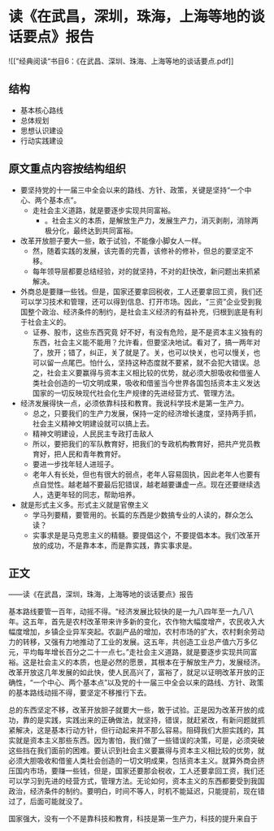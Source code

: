 # 读《在武昌，深圳，珠海，上海等地的谈话要点》报告

![[”经典阅读“书目6：《在武昌、深圳、珠海、上海等地的谈话要点.pdf]]

## 结构

- 基本核心路线
- 总体规划
- 思想认识建设
- 行动实践建设

## 原文重点内容按结构组织

- 要坚持党的十一届三中全会以来的路线、方针、政策，关键是坚持“一个中心、两个基本点”。
	- 走社会主义道路，就是要逐步实现共同富裕。
		- 。社会主义的本质，是解放生产力，发展生产力，消灭剥削，消除两极分化，最终达到共同富裕。
- 改革开放胆子要大一些，敢于试验，不能像小脚女人一样。
	- 然，随着实践的发展，该完善的完善，该修补的修补，但总的要坚定不移。
	- 每年领导层都要总结经验，对的就坚持，不对的赶快改，新问题出来抓紧解决。
- 外商总是要赚一些钱。但是，国家还要拿回税收，工人还要拿回工资，我们还可以学习技术和管理，还可以得到信息、打开市场。因此，“三资”企业受到我国整个政治、经济条件的制约，是社会主义经济的有益补充，归根到底是有利于社会主义的。
	- 证券、股市，这些东西究竟 好不好，有没有危险，是不是资本主义独有的东西，社会主义能不能用？允许看，但要坚决地试。看对了，搞一两年对了，放开；错了，纠正，关了就是了。关，也可以快关，也可以慢关，也可以留一点尾巴。怕什么，坚持这种态度就不要紧，就不会犯大错误。总之，社会主义要赢得与资本主义相比较的优势，就必须大胆吸收和借鉴人类社会创造的一切文明成果，吸收和借鉴当今世界各国包括资本主义发达国家的一切反映现代社会化生产规律的先进经营方式、管理方法。
- 经济发展得快一点，必须依靠科技和教育。我说科学技术是第一生产力。
	- 总之，只要我们的生产力发展，保持一定的经济增长速度，坚持两手抓，社会主义精神文明建设就可以搞上去。
	- 精神文明建设，人民民主专政打击敌人
	- 所以，要把我们的军队教育好，把我们的专政机构教育好，把共产党员教育好，把人民和青年教育好。
	- 要进一步找年轻人进班子。
	- 老年人有长处，但也有很大的弱点，老年人容易固执，因此老年人也要有点自觉性。越老越不要最后犯错误，越老越要谦虚一点。现在还要继续选人，选更年轻的同志，帮助培养。
- 就是形式主义多。形式主义就是官僚主义
	- 学马列要精，要管用的。长篇的东西是少数搞专业的人读的，群众怎么读？
	- 实事求是是马克思主义的精髓。要提倡这个，不要提倡本本。我们改革开放的成功，不是靠本本，而是靠实践，靠实事求是。

## 正文


——读《在武昌，深圳，珠海，上海等地的谈话要点》报告

基本路线要管一百年，动摇不得。“经济发展比较快的是一九八四年至一九八八年。这五年，首先是农村改革带来许多新的变化，农作物大幅度增产，农民收入大幅度增加，乡镇企业异军突起。农副产品的增加，农村市场的扩大，农村剩余劳动力的转移，又强有力地推动了工业的发展。这五年，共创造工业总产值六万多亿元，平均每年增长百分之二十一点七。”走社会主义道路，就是要逐步实现共同富裕。这是社会主义的本质，也是必然的愿景，其根本在于解放生产力，发展经济。改革开放这几年发展的如此快，使人民高兴了，富裕了，就足以证明改革开放的正确性，“一个中心、两个基本点”以及党的十一届三中全会以来的路线、方针、政策的基本路线动摇不得，要坚定不移推行下去。

总的东西坚定不移，改革开放胆子就要大一些，敢于试验。正是因为改革开放的成功，靠的是实践，实践出来的正确做法，就坚持，错误，就赶紧改，有新问题就抓紧解决，这是基本行动方针，但行动起来并不那么容易。阻碍我们大胆实践的，其实就是资本主义那些东西。因为害怕，我们做了一些错误的决策，可是，必须突破这些挡在我们面前的困难。要认识到社会主义要赢得与资本主义相比较的优势，就必须大胆吸收和借鉴人类社会创造的一切文明成果，包括资本主义。就算外商会挤压国内市场，要赚一些钱，但是，国家还要那会税收，工人还要拿回工资，我们还可以学习到先进的经营方式，管理方法。无论如何，资本主义的东西都要受到我国政治，经济条件的制约。要明白，时间不等人，时机不能延迟，只能提前，现在错过了，后面可能就没了。

国家强大，没有一个不是靠科技和教育，科技是第一生产力，科技的提升来自于











